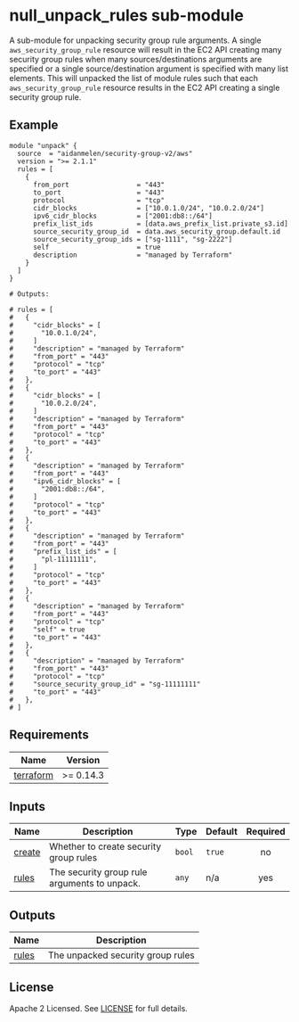 # null_unpack_rules sub-module

A sub-module for unpacking security group rule arguments. A single `aws_security_group_rule` resource will result in the EC2 API creating many security group rules when many sources/destinations arguments are specified or a single source/destination argument is specified with many list elements. This will unpacked the list of module rules such that each `aws_security_group_rule` resource results in the EC2 API creating a single security group rule.

<!-- BEGINNING OF PRE-COMMIT-TERRAFORM DOCS HOOK -->

## Example

```hcl
module "unpack" {
  source  = "aidanmelen/security-group-v2/aws"
  version = ">= 2.1.1"
  rules = [
    {
      from_port                 = "443"
      to_port                   = "443"
      protocol                  = "tcp"
      cidr_blocks               = ["10.0.1.0/24", "10.0.2.0/24"]
      ipv6_cidr_blocks          = ["2001:db8::/64"]
      prefix_list_ids           = [data.aws_prefix_list.private_s3.id]
      source_security_group_id  = data.aws_security_group.default.id
      source_security_group_ids = ["sg-1111", "sg-2222"]
      self                      = true
      description               = "managed by Terraform"
    }
  ]
}

# Outputs:

# rules = [
#   {
#     "cidr_blocks" = [
#       "10.0.1.0/24",
#     ]
#     "description" = "managed by Terraform"
#     "from_port" = "443"
#     "protocol" = "tcp"
#     "to_port" = "443"
#   },
#   {
#     "cidr_blocks" = [
#       "10.0.2.0/24",
#     ]
#     "description" = "managed by Terraform"
#     "from_port" = "443"
#     "protocol" = "tcp"
#     "to_port" = "443"
#   },
#   {
#     "description" = "managed by Terraform"
#     "from_port" = "443"
#     "ipv6_cidr_blocks" = [
#       "2001:db8::/64",
#     ]
#     "protocol" = "tcp"
#     "to_port" = "443"
#   },
#   {
#     "description" = "managed by Terraform"
#     "from_port" = "443"
#     "prefix_list_ids" = [
#       "pl-11111111",
#     ]
#     "protocol" = "tcp"
#     "to_port" = "443"
#   },
#   {
#     "description" = "managed by Terraform"
#     "from_port" = "443"
#     "protocol" = "tcp"
#     "self" = true
#     "to_port" = "443"
#   },
#   {
#     "description" = "managed by Terraform"
#     "from_port" = "443"
#     "protocol" = "tcp"
#     "source_security_group_id" = "sg-11111111"
#     "to_port" = "443"
#   },
# ]
```
## Requirements

| Name | Version |
|------|---------|
| <a name="requirement_terraform"></a> [terraform](#requirement\_terraform) | >= 0.14.3 |
## Inputs

| Name | Description | Type | Default | Required |
|------|-------------|------|---------|:--------:|
| <a name="input_create"></a> [create](#input\_create) | Whether to create security group rules | `bool` | `true` | no |
| <a name="input_rules"></a> [rules](#input\_rules) | The security group rule arguments to unpack. | `any` | n/a | yes |
## Outputs

| Name | Description |
|------|-------------|
| <a name="output_rules"></a> [rules](#output\_rules) | The unpacked security group rules |
<!-- END OF PRE-COMMIT-TERRAFORM DOCS HOOK -->

## License

Apache 2 Licensed. See [LICENSE](https://github.com/aidanmelen/terraform-kubernetes-confluent-platform/blob/main/LICENSE) for full details.
